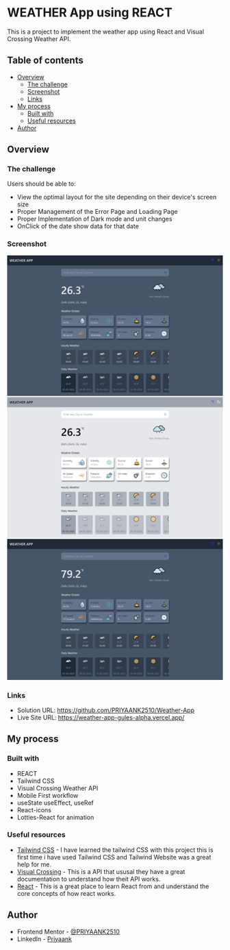 # WEATHER App using REACT

This is a project to implement the weather app using React and Visual Crossing Weather API.

## Table of contents

- [Overview](#overview)
  - [The challenge](#the-challenge)
  - [Screenshot](#screenshot)
  - [Links](#links)
- [My process](#my-process)
  - [Built with](#built-with)
  - [Useful resources](#useful-resources)
- [Author](#author)

## Overview

### The challenge

Users should be able to:

- View the optimal layout for the site depending on their device's screen size
- Proper Management of the Error Page and Loading Page
- Proper Implementation of Dark mode and unit changes
- OnClick of the date show data for that date

### Screenshot

![Screenshot Dark Mode](/SSDarkMode.png)
![Screenshot Light Mode](/SSLightMode.png)
![Screenshot Fahrenheit](/SSFahrenheit.png)

### Links

- Solution URL: https://github.com/PRIYAANK2510/Weather-App
- Live Site URL: https://weather-app-gules-alpha.vercel.app/

## My process

### Built with

- REACT
- Tailwind CSS
- Visual Crossing Weather API
- Mobile First workflow
- useState useEffect, useRef
- React-icons
- Lotties-React for animation

### Useful resources

- [Tailwind CSS](https://tailwindcss.com/docs) - I have learned the tailwind CSS with this project this is first time i have used Tailwind CSS and Tailwind Website was a great help for me.
- [Visual Crossing](https://www.visualcrossing.com/weather-api) - This is a API that ususal they have a great documentation to understand how theit API works.
- [React](https://react.dev/reference/react) - This is a great place to learn React from and understand the core concepts of how react works.

## Author

- Frontend Mentor - [@PRIYAANK2510](https://www.frontendmentor.io/profile/PRIYAANK2510)
- LinkedIn - [Priyaank](https://www.linkedin.com/in/priyaank-25102000/)

